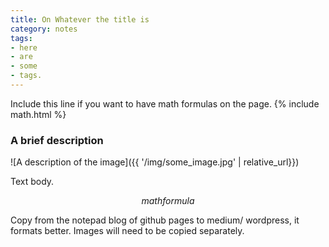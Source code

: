 ```yaml
---
title: On Whatever the title is
category: notes
tags:
- here
- are
- some
- tags.
---
```


Include this line if you want to have math formulas on the page.
{% include math.html %}

### A brief description

![A description of the image]({{ '/img/some_image.jpg' | relative_url}})

Text body. 

$$ math formula $$

Copy from the notepad blog of github pages to medium/ wordpress, it formats better. Images will need to be copied separately.
